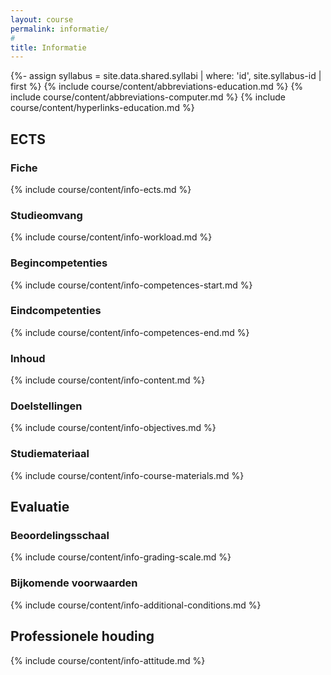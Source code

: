 ```yaml
---
layout: course
permalink: informatie/
#
title: Informatie
---
```

{%- assign syllabus = site.data.shared.syllabi | where: 'id', site.syllabus-id | first %}
{% include course/content/abbreviations-education.md %}
{% include course/content/abbreviations-computer.md %}
{% include course/content/hyperlinks-education.md %}

ECTS
----

### Fiche

{% include course/content/info-ects.md %}

### Studieomvang

{% include course/content/info-workload.md %}

### Begincompetenties

{% include course/content/info-competences-start.md %}

### Eindcompetenties

{% include course/content/info-competences-end.md %}

### Inhoud

{% include course/content/info-content.md %}

### Doelstellingen

{% include course/content/info-objectives.md %}

### Studiemateriaal

{% include course/content/info-course-materials.md %}

Evaluatie
---------

### Beoordelingsschaal

{% include course/content/info-grading-scale.md %}

### Bijkomende voorwaarden

{% include course/content/info-additional-conditions.md %}

Professionele houding
---------------------

{% include course/content/info-attitude.md %}